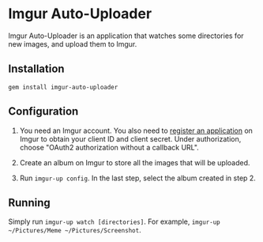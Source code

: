 # Imgur Auto-Uploader

Imgur Auto-Uploader is an application that watches some directories for new images, and upload them to Imgur.

## Installation

```
gem install imgur-auto-uploader
```

## Configuration

1. You need an Imgur account. You also need to [register an application](https://api.imgur.com/oauth2/addclient) on Imgur to obtain your client ID and client secret. Under authorization, choose "OAuth2 authorization without a callback URL".

2. Create an album on Imgur to store all the images that will be uploaded.

3. Run `imgur-up config`. In the last step, select the album created in step 2.

## Running

Simply run `imgur-up watch [directories]`. For example, `imgur-up ~/Pictures/Meme ~/Pictures/Screenshot`.
